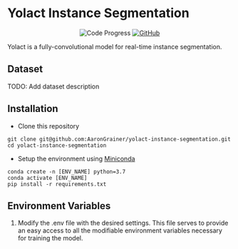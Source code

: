 # Yolact Instance Segmentation

<p align="center">
  <a>
    <img alt="Code Progress" src="https://img.shields.io/badge/Code-In%20Progress-yellow">
  </a>
  <a href="https://github.com/aarongrainer/tfx-kubeflow-pipeline/blob/master/LICENSE">
    <img alt="GitHub" src="https://img.shields.io/github/license/aarongrainer/tfx-kubeflow-pipeline?color=blue">
  </a>
</p>

Yolact is a fully-convolutional model for real-time instance segmentation. 


## Dataset

TODO: Add dataset description

## Installation

* Clone this repository

```shell
git clone git@github.com:AaronGrainer/yolact-instance-segmentation.git
cd yolact-instance-segmentation
```

* Setup the environment using [Miniconda](https://docs.conda.io/en/latest/miniconda.html)

```shell
conda create -n [ENV_NAME] python=3.7
conda activate [ENV_NAME]
pip install -r requirements.txt
```

## Environment Variables

1. Modify the .env file with the desired settings. This file serves to provide an easy access to all the modifiable environment variables necessary for training the model.

